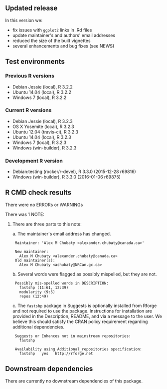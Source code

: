## Updated release

In this version we:

* fix issues with `ggplot2` links in .Rd files
* update maintainer's and authors' email addresses
* reduced the size of the built vignettes
* several enhancements and bug fixes (see NEWS)

## Test environments

### Previous R versions
* Debian Jessie           (local), R 3.2.2
* Ubuntu 14.04            (local), R 3.2.2
* Windows 7               (local), R 3.2.2

### Current R versions
* Debian Jessie           (local), R 3.2.3
* OS X Yosemite           (local), R 3.2.3
* Ubuntu 12.04        (travis-ci), R 3.2.3
* Ubuntu 14.04            (local), R 3.2.3
* Windows 7               (local), R 3.2.3
* Windows           (win-builder), R 3.2.3

### Development R version
* Debian:testing (rocker/r-devel), R 3.3.0 (2015-12-28 r69816)
* Windows           (win-builder), R 3.3.0 (2016-01-06 r69875)

## R CMD check results

There were no ERRORs or WARNINGs

There was 1 NOTE:

1. There are three parts to this note:

    a. The maintainer's email address has changed.
      
        Maintainer: 'Alex M Chubaty <alexander.chubaty@canada.ca>'
        
        New maintainer:
          Alex M Chubaty <alexander.chubaty@canada.ca>
        Old maintainer(s):
          Alex M Chubaty <achubaty@NRCan.gc.ca>


    b. Several words were flagged as possibly mispelled, but they are not.
    
        Possibly mis-spelled words in DESCRIPTION:
          fastshp (11:61, 12:39)
          modularity (9:5)
          repos (12:49)

    c. The `fastshp` package in Suggests is optionally installed from Rforge and not required to use the package. Instructions for installation are provided in the Description, README, and via a message to the user. We believe this should satisfy the CRAN policy requirement regarding additional dependencies.

        Suggests or Enhances not in mainstream repositories:
          fastshp
        
        Availability using Additional_repositories specification:
          fastshp   yes   http://rforge.net

## Downstream dependencies

There are currently no downstream dependencies of this package.

